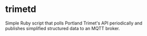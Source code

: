 # trimetd

Simple Ruby script that polls Portland Trimet's API periodically and publishes simplified structured data to an MQTT broker.
